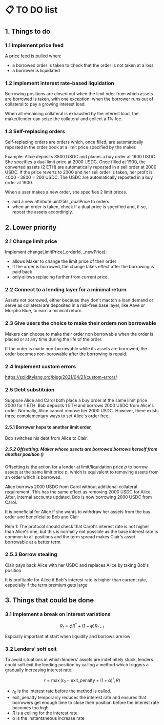 # :clipboard: TO DO list

## 1. Things to do

### 1.1 Implement price feed

A price feed is pulled when:
- a borrowed order is taken to check that the order is not taken at a loss
- a borrower is liquidated

### 1.2 Implement interest rate-based liquidation

Borrowing positions are closed out when the limit oder from which assets are borrowed is taken, with one exception: when the borrower runs out of collateral to pay a growing interest load.

When all remaining collateral is exhausted by the interest load, the maker/lender can seize the collateral and collect a 1% fee.

### 1.3 Self-replacing orders

Self-replacing orders are orders which, once filled, are automatically reposted in the order book at a limit price specified by the maker.

Example: Alice deposits 3800 USDC and places a buy order at 1900 USDC. She specifies a dual limit price at 2000 USDC. Once filled at 1900, the converted assets (2 ETH) are automatically reposted in a sell order at 2000 USDC. If the price reverts to 2000 and her sell order is taken, her profit is 4000 - 3800 = 200 USDC. The USDC are automatically reposted in a buy order at 1900.

When a user makes a new order, she specifies 2 limit prices.

- add a new attribute uint256 _dualPrice to orders
- when an order is taken, check if a dual price is specified and, if so, repost the assets accordingly.

## 2. Lower priority

### 2.1 Change limit price

Implement changeLimitPrice(_orderId, _newPrice):
- allows Maker to change the limit price of their order
- if the order is borrowed, the change takes effect after the borrowing is paid back
- only allows replacing further from current price.

### 2.2 Connect to a lending layer for a minimal return

Assets not borrowed, either because they don't mactch a loan demand or serve as collateral are deposited in a risk-free base layer, like Aave or Morpho Blue, to earn a minimal return.

### 2.3 Give users the choice to make their orders non borrowable

Makers can choose to make their order non borrowable when the order is placed or at any time during the life of the order.

If the order is made non-borrowable while its assets are borrowed, the order becomes non-borowable after the borrowing is repaid.

### 2.4 Implement custom errors

https://soliditylang.org/blog/2021/04/21/custom-errors/

### 2.5 Debt substituion

Suppose Alice and Carol both place a buy order at the same limit price 2000 for 1 ETH. Bob deposits 1 ETH and borrows 2000 USDC from Alice's order. Normally, Alice cannot remove her 2000 USDC. However, there exists three complementary ways to set Alice's order free.

#### 2.5.1 Borrower hops to another limit order

Bob switches his debt from Alice to Clair.

##### 2.5.2 Offsetting: Maker whose assets are borrowed borrows herself from another position ()

Offsetting is the action for a lender at limit/liquidation price $p$ to borrow assets at the same limit price $p$, which is equivalent to removing assets from an order which is borrowed.

Alice borrows 2000 USDC from Carol without additional collateral requirement. This has the same effect as removing 2000 USDC for Alice. After, internal accounts updated, Bob is now borrowing 2000 USDC from Carol.

It is beneficial for Alice if she wants to withdraw her assets from the buy order and beneficial to Bob and Clair

Rem 1: The protocol should check that Carol's interest rate is not higher than Alice's one, but this is normally not possible as the base interest rate is common to all positions and the term spread makes Clair's asset borrowable at a better term.

### 2.5.3 Borrow stealing

Clair pays back Alice with her USDC and replaces Alice by taking Bob's position 

It is profitable for Alice if Bob's interest rate is higher than current rate, especially if the term premium gets large

## 3. Things that could be done

### 3.1 Implement a break on interest variations

$$
R_t = \phi R^* + (1-\phi) R_{t-1}
$$

Espcially important at start when liquidity and borrows are low

### 3.2 Lenders' soft exit

To avoid situations in which lenders' assets are indefinitely stuck, lenders could soft exit the lending position by calling a method which triggers a gradually increasing interest rate:

$$
r = \max(r_0 - \text{exit_penalty} + (1 + \alpha)^t, R)
$$

- $r_0$ is the interest rate before the method is called.
- exit_penalty temporarily reduces the interest rate and ensures that borrowers get enough time to close their position before the interest rate becomes too high
- $R$ is a ceiling for the interest rate
- $\alpha$ is the instantaneous increase rate



